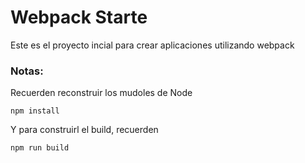 # Webpack Starte

Este es el proyecto incial para crear aplicaciones utilizando webpack

### Notas:

Recuerden reconstruir los mudoles de Node

```
npm install
```

Y para construirl el build, recuerden

```
npm run build
```
